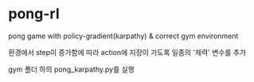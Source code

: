 # pong-rl
pong game with policy-gradient(karpathy) &amp; correct gym environment

환경에서 step이 증가함에 따라 action에 지장이 가도록 일종의 '체력' 변수를 추가

gym 폴더 하의 pong_karpathy.py를 실행
